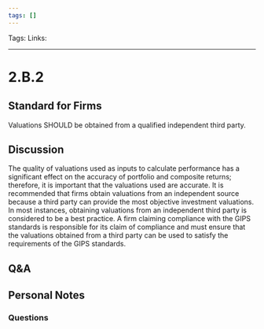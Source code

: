 ```yaml
---
tags: []
---
```

Tags: 
Links: 
___
# 2.B.2
## Standard for Firms
Valuations SHOULD be obtained from a qualified independent third party.
## Discussion
The quality of valuations used as inputs to calculate performance has a significant effect on the accuracy of portfolio and composite returns; therefore, it is important that the valuations used are accurate. It is recommended that firms obtain valuations from an independent source because a third party can provide the most objective investment valuations. In most instances, obtaining valuations from an independent third party is considered to be a best practice. A firm claiming compliance with the GIPS standards is responsible for its claim of compliance and must ensure that the valuations obtained from a third party can be used to satisfy the requirements of the GIPS standards.
## Q&A

## Personal Notes

### Questions
